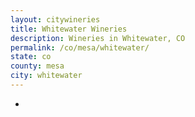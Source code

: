 ```yaml
---
layout: citywineries
title: Whitewater Wineries
description: Wineries in Whitewater, CO
permalink: /co/mesa/whitewater/
state: co
county: mesa
city: whitewater
---
```

-
